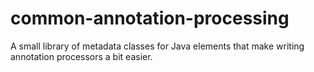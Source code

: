 # common-annotation-processing
A small library of metadata classes for Java elements that make writing annotation processors a bit easier.
